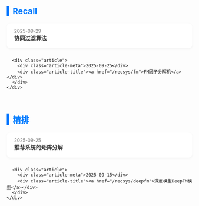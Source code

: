 
<style>
    .topic {
      margin-bottom: 50px;
      max-width: 800px;
      margin-left: auto;
      margin-right: auto;
    }

    .topic-title {
      font-size: 1.6em;
      font-weight: bold;
      color: #007bff;
      border-left: 6px solid #007bff;
      padding-left: 10px;
      margin-bottom: 20px;
    }

    .article-list {
      display: flex;
      flex-direction: column;
      gap: 12px;
    }

    .article {
      background: #fff;
      border-radius: 10px;
      padding: 14px 20px;
      box-shadow: 0 2px 6px rgba(0, 0, 0, 0.05);
      transition: 0.2s ease;
    }

    /* .article:hover {
      transform: translateY(-3px);
      box-shadow: 0 4px 12px rgba(0, 0, 0, 0.1);
    } */

    .article-title {
      font-size: 1.05em;
      font-weight: 600;
      color: #333;
      margin-bottom: 4px;
    }

    .article-title a {
      text-decoration: none;
      color: inherit;
    }

    .article-title a:hover {
      color: #007bff;
    }

    .article-meta {
      font-size: 0.9em;
      color: #777;
    }

    @media (max-width: 600px) {
      body {
        padding: 20px;
      }
      .topic-title {
        font-size: 1.3em;
      }
    }
</style>

<div class="blog-timeline">
  <!-- Topic 1 -->
  <section class="topic">
    <div class="topic-title">Recall</div>
    <div class="article-list">
      <div class="article">
        <div class="article-meta">2025-09-29</div>
        <div class="article-title"><a href="/recsys/cf">协同过滤算法</a></div>
      </div>

      <div class="article">
        <div class="article-meta">2025-09-25</div>
        <div class="article-title"><a href="/recsys/fm">FM因子分解机</a></div>
      </div>
    </div>
  </section>
  <!-- Topic 2 -->
  <section class="topic">
    <div class="topic-title">精排</div>
    <div class="article-list">
      <div class="article">
        <div class="article-meta">2025-09-25</div>
        <div class="article-title"><a href="/recsys/mf">推荐系统的矩阵分解</a></div>
      </div>

      <div class="article">
        <div class="article-meta">2025-09-15</div>
        <div class="article-title"><a href="/recsys/deepfm">深度模型DeepFM模型</a></div>
      </div>
    </div>
  </section>

</div>
